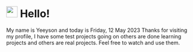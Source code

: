  <h1>
    <img src="https://emojis.slackmojis.com/emojis/images/1643510097/45343/hi.gif?1643510097" width="30"/> 
    Hello!
 </h1>
 <p>
    My name is Yeeyson and today is Friday, 12 May 2023
    Thanks for visiting my profile, I have some test projects going on others are done learning projects and others are real projects.
    Feel free to watch and use them.
 </p>